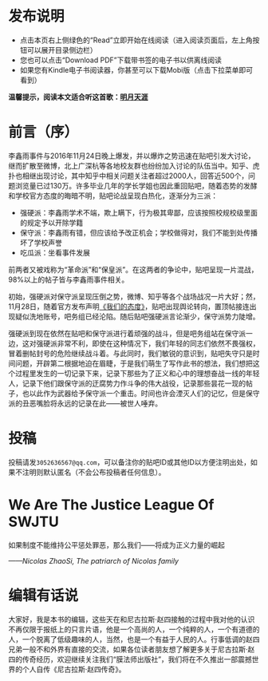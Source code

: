 
# 发布说明

* 点击本页右上侧绿色的“Read”立即开始在线阅读（进入阅读页面后，左上角按钮可以展开目录侧边栏）
* 您也可以点击“Download PDF”下载带书签的电子书以供离线阅读
* 如果您有Kindle电子书阅读器，你甚至可以下载Mobi版（点击下拉菜单即可看到）

**温馨提示，阅读本文适合听这首歌：[明月天涯](http://music.163.com/#/song?id=416388799)**


# 前言（序）

李鑫雨事件与2016年11月24日晚上爆发，并以爆炸之势迅速在贴吧引发大讨论，继而扩散至微博，北上广深杭等各地校友群也纷纷加入讨论的队伍当中。知乎、虎扑也相继出现讨论，其中知乎中相关问题关注者超过2000人，回答近500个，问题浏览量已过130万。许多毕业几年的学长学姐也因此重回贴吧，随着态势的发酵和学校官方态度的晦暗不明，贴吧论战呈现白热化，逐渐分为三派：

* 强硬派：李鑫雨学术不端，欺上瞒下，行为极其卑鄙，应该按照校规校级里面的规定予以开除学籍
* 保守派：李鑫雨有错，但应该给予改正机会；学校做得对，我们不能到处传播坏了学校声誉
* 吃瓜派：坐看事件发展

前两者又被戏称为“革命派”和“保皇派”。在这两者的争论中，贴吧呈现一片混战，98%以上的帖子皆与李鑫雨事件相关。

初始，强硬派对保守派呈现压倒之势，微博、知乎等各个战场战况一片大好；然，11月28日，随着官方发布声明[《我们的态度》](http://mp.weixin.qq.com/s/_iKKhfCRwtdbRmX_h7-f2A)，贴吧出现舆论转向，置顶帖接连出现疑似洗地账号，吧务组已经沦陷。随后贴吧强硬派言论渐少，保守派势力陡增。

强硬派到现在依然在贴吧和保守派进行着顽强的战斗，但是吧务组站在保守派一边，这对强硬派非常不利，即使在这种情况下，我们年轻的同志们依然不畏强权，冒着删帖封号的危险继续战斗着。与此同时，我们敏锐的意识到，贴吧失守只是时间问题，开辟第二根据地迫在眉睫，于是我们萌生了写作此书的想法，我们想把这个过程里发生的一切记录下来，记录下那些为了正义和心中的理想奋战一线的年轻人，记录下他们跟保守派的迂腐势力作斗争的伟大战役，记录那些昙花一现的帖子，也以此作为武器给予保守派一个重击。时间也许会湮灭人们的记忆，但是保守派的丑恶嘴脸将永远的记录在此——被世人唾弃。


# 投稿

投稿请发```3052636567@qq.com```，可以备注你的贴吧ID或其他ID以方便注明出处，如果不注明则默认匿名（不会公布投稿者任何信息）。


# We Are The Justice League Of SWJTU

如果制度不能维持公平惩处罪恶，那么我们——将成为正义力量的崛起

*——Nicolas ZhaoSi, The patriarch of Nicolas family*


# 编辑有话说

大家好，我是本书的编辑，这些天在和尼古拉斯·赵四接触的过程中我对他的认识不再仅限于报纸上的只言片语，他是一个高尚的人，一个纯粹的人，一个有道德的人，一个脱离了低级趣味的人，当然，也是一个有益于人民的人。行事低调的赵四兄弟一般不和外界有直接的交流，如果各位读者朋友想了解更多关于尼古拉斯·赵四的传奇经历，欢迎继续关注我们“膜法师出版社”，我们将在不久推出一部震撼世界的个人自传《尼古拉斯·赵四传奇》。